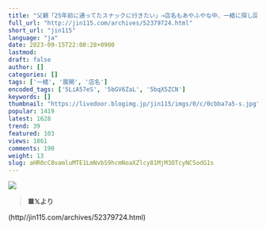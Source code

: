 ```yaml
---
title: "父親「25年前に通ってたスナックに行きたい」→店名もあやふやな中、一緒に探し回りなんとか発見→店の扉を開けた瞬間鳥肌が立つ衝撃の展開に…(´；ω；｀) "
full_url: "http://jin115.com/archives/52379724.html"
short_url: "jin115"
language: "ja"
date: 2023-09-15T22:00:28+0900
lastmod: 
draft: false
author: []
categories: []
tags: ['一緒', '展開', '店名']
encoded_tags: ['5LiA57eS', '5bGV6ZaL', '5bqX5ZCN']
keywords: []
thumbnail: "https://livedoor.blogimg.jp/jin115/imgs/0/c/0cbba7a5-s.jpg"
popular: 1419
latest: 1628
trend: 39
featured: 103
views: 1861
comments: 190
weight: 13
slug: aHR0cC8vamluMTE1LmNvbS9hcmNoaXZlcy81MjM3OTcyNC5odG1s
---
```


![](https://livedoor.blogimg.jp/jin115/imgs/0/c/0cbba7a5-s.jpg)

<blockquote><b>■𝕏より</b> </blockquote>

(http//jin115.com/archives/52379724.html)
